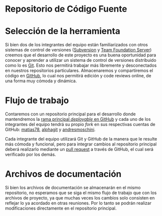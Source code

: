 # Repositorio de Código Fuente
# Selección de la herramienta

Si bien dos de los integrantes del equipo están familiarizados con otros sistemas de control de versiones ([Subversion] y [Team Foundation Server]) creemos que el desarrollo de este proyecto es una buena oportunidad para conocer y aprender a utilizar un sistema de control de versiones distribuido como lo es [Git]. Esto nos permitirá trabajar más libremente y desconectados en nuestros repositorios particulares. Almacenaremos y compartiremos el código en [GitHub], lo cual nos permitirá edición y code reviews online, de una forma muy cómoda y dinámica.

[Subversion]: http://en.wikipedia.org/wiki/Apache_Subversion
[Team Foundation Server]: http://en.wikipedia.org/wiki/Team_Foundation_Server
[Git]: http://en.wikipedia.org/wiki/Git_(software)
[GitHub]: http://github.com

# Flujo de trabajo

Contaremos con un repositorio principal para el desarrollo donde mantendremos la [rama principal _deployable_ en GitHub] y cada uno de los integrantes del equipo tendrá su propio _fork_ en sus respectivas cuentas de GitHub: [matias78],   [alphagit] y [andresmoschini]. 

Cada integrante del equipo utilizará Git y GitHub de la manera que le resulte más cómoda y  funcional, pero para integrar cambios al repositorio principal deberá realizarlo mediante un [pull request] a través de GitHub, el cual será verificado por los demás.

[rama principal _deployable_ en GitHub]: https://github.com/CommonJobs/CommonJobs
[matias78]: https://github.com/matias78/CommonJobs
[alphagit]: https://github.com//CommonJobs
[andresmoschini]: https://github.com/andresmoschini/CommonJobs
[pull request]: http://help.github.com/send-pull-requests/

# Archivos de documentación

Si bien los archivos de documentación se almacenarán en el mismo repositorio, no esperamos que se siga el mismo flujo de trabajo que con los archivos de proyecto, ya que muchas veces los cambios solo consisten en reflejar lo ya acordado en otras reuniones. Por lo tanto se podrán realizar modificaciones directamente en el repositorio principal.